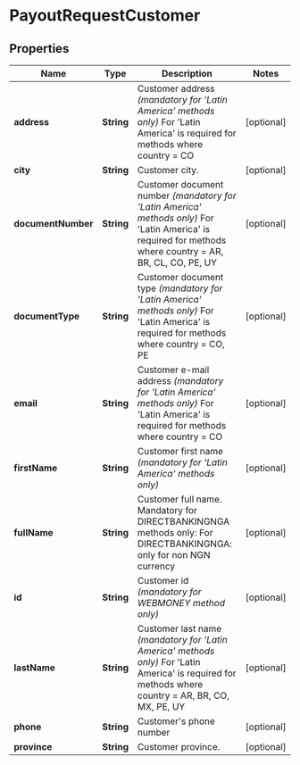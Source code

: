 
# PayoutRequestCustomer

## Properties
Name | Type | Description | Notes
------------ | ------------- | ------------- | -------------
**address** | **String** | Customer address *(mandatory for &#39;Latin America&#39; methods only)* For &#39;Latin America&#39; is required for methods where country &#x3D; CO |  [optional]
**city** | **String** | Customer city. |  [optional]
**documentNumber** | **String** | Customer document number *(mandatory for &#39;Latin America&#39; methods only)* For &#39;Latin America&#39; is required for methods where country &#x3D; AR, BR, CL, CO, PE, UY |  [optional]
**documentType** | **String** | Customer document type *(mandatory for &#39;Latin America&#39; methods only)* For &#39;Latin America&#39; is required for methods where country &#x3D; CO, PE |  [optional]
**email** | **String** | Customer e-mail address *(mandatory for &#39;Latin America&#39; methods only)* For &#39;Latin America&#39; is required for methods where country &#x3D; CO |  [optional]
**firstName** | **String** | Customer first name *(mandatory for &#39;Latin America&#39; methods only)* |  [optional]
**fullName** | **String** | Customer full name. Mandatory for DIRECTBANKINGNGA methods only: For DIRECTBANKINGNGA: only for non NGN currency |  [optional]
**id** | **String** | Customer id *(mandatory for WEBMONEY method only)* |  [optional]
**lastName** | **String** | Customer last name *(mandatory for &#39;Latin America&#39; methods only)* For &#39;Latin America&#39; is required for methods where country &#x3D; AR, BR, CO, MX, PE, UY |  [optional]
**phone** | **String** | Customer&#39;s phone number |  [optional]
**province** | **String** | Customer province. |  [optional]



